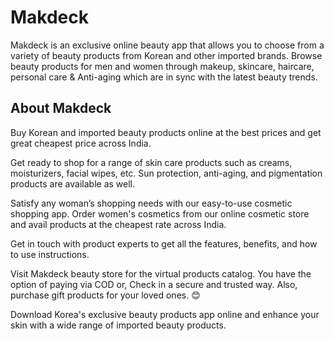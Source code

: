 # Makdeck

Makdeck is an exclusive online beauty app that allows you to choose from a variety of beauty products from Korean and other imported brands. 
Browse beauty products for men and women through makeup, skincare, haircare, personal care & Anti-aging which are in sync with the latest beauty trends.

## About Makdeck 
Buy Korean and imported beauty products online at the best prices and get great cheapest price across India. 

Get ready to shop for a range of skin care products such as creams, moisturizers, facial wipes, etc. Sun protection, anti-aging, and pigmentation products are available as well. 

Satisfy any woman’s shopping needs with our easy-to-use cosmetic shopping app. Order women's cosmetics from our online cosmetic store and avail products at the cheapest rate across India. 

Get in touch with product experts to get all the features, benefits, and how to use instructions. 

Visit Makdeck beauty store for the virtual products catalog. You have the option of paying via COD or, Check in a secure and trusted way. Also, purchase gift products for your loved ones. 😊

Download Korea's exclusive beauty products app online and enhance your skin with a wide range of imported beauty products.



